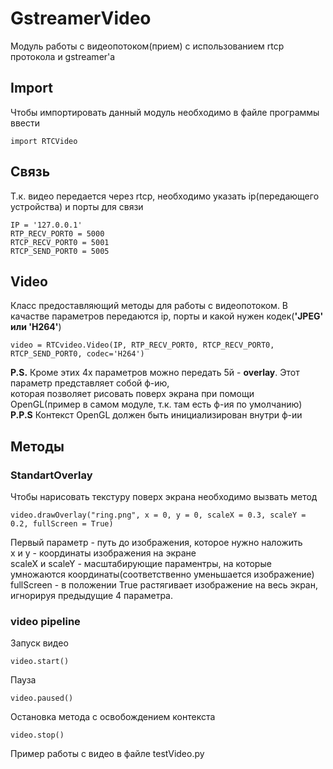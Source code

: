 # GstreamerVideo
Модуль работы с видеопотоком(прием) с использованием rtcp протокола и gstreamer'a 
## Import
Чтобы импортировать данный модуль необходимо в файле программы ввести
```
import RTCVideo
```
## Связь
Т.к. видео передается через rtcp, необходимо указать ip(передающего устройства) и порты для связи
```
IP = '127.0.0.1'
RTP_RECV_PORT0 = 5000
RTCP_RECV_PORT0 = 5001
RTCP_SEND_PORT0 = 5005
```
## Video 
Класс предоставляющий методы для работы с видеопотоком. В качастве параметров передаются ip, порты и какой нужен кодек(**'JPEG' или 'H264'**)
```
video = RTCvideo.Video(IP, RTP_RECV_PORT0, RTCP_RECV_PORT0, RTCP_SEND_PORT0, codec='H264')
```
**P.S.** Кроме этих 4х параметров можно передать 5й - **overlay**. Этот параметр представляет собой ф-ию,             
которая позволяет рисовать поверх экрана при помощи OpenGL(пример в самом модуле, т.к. там есть ф-ия по умолчанию)                 
**P.P.S** Контекст OpenGL должен быть инициализирован внутри ф-ии                         
## Методы
### StandartOverlay
Чтобы нарисовать текстуру поверх экрана необходимо вызвать метод         
```
video.drawOverlay("ring.png", x = 0, y = 0, scaleX = 0.3, scaleY = 0.2, fullScreen = True)
```
Первый параметр - путь до изображения, которое нужно наложить                                                          
x и y - координаты изображения на экране                                                               
scaleX и scaleY  - масштабирующие параментры, на которые умножаются координаты(соответственно уменьшается изображение)                      
fullScreen - в положении True растягивает изображение на весь экран, игнорируя предыдущие 4 параметра.                          
### video pipeline
Запуск видео
```
video.start()
```
Пауза
```
video.paused()
```
Остановка метода с освобождением контекста
```
video.stop()
```
Пример работы с видео в файле testVideo.py                                      
